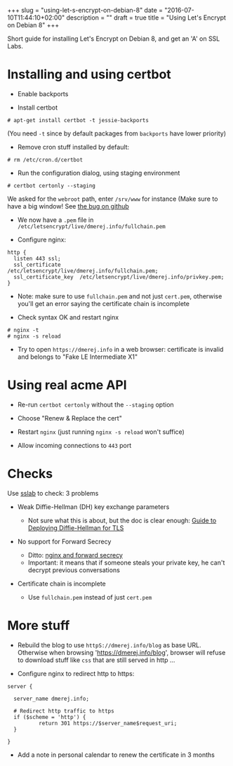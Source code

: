 +++
slug = "using-let-s-encrypt-on-debian-8"
date = "2016-07-10T11:44:10+02:00"
description = ""
draft = true
title = "Using Let's Encrypt on Debian 8"
+++

Short guide for installing Let's Encrypt on Debian 8, and get an 'A'
on SSL Labs.

<!--more-->

# Installing and using certbot

* Enable backports

* Install certbot

```console
# apt-get install certbot -t jessie-backports
```
(You need `-t` since by default packages from `backports`
have lower priority)

* Remove cron stuff installed by default:

```console
# rm /etc/cron.d/certbot
```

* Run the configuration dialog, using staging environment

```console
# certbot certonly --staging
```

We asked for the `webroot` path, enter `/srv/www` for instance
(Make sure to have a big window!
See [the bug on github](https://github.com/certbot/certbot/issues/2787)


* We now have a `.pem` file in
`/etc/letsencrypt/live/dmerej.info/fullchain.pem`

* Configure nginx:

```nginx
http {
  listen 443 ssl;
  ssl_certificate      /etc/letsencrypt/live/dmerej.info/fullchain.pem;
  ssl_certificate_key  /etc/letsencrypt/live/dmerej.info/privkey.pem;
}
```

* Note: make sure to use `fullchain.pem` and not just `cert.pem`, otherwise
  you'll get an error saying the certificate chain is incomplete

* Check syntax OK and restart nginx

```console
# nginx -t
# nginx -s reload
```

* Try to open `https://dmerej.info` in a web browser: certificate is
  invalid and belongs to "Fake LE Intermediate X1"


# Using real acme API

* Re-run `certbot certonly` without the `--staging` option

* Choose "Renew & Replace the cert"

* Restart `nginx` (just running `nginx -s reload` won't suffice)

* Allow incoming connections to `443` port


# Checks

Use [sslab](https://www.ssllabs.com/ssltest/) to check: 3 problems

* Weak Diffie-Hellman (DH) key exchange parameters
  * Not sure what this is about, but the doc is clear enough:
    [Guide to Deploying Diffie-Hellman for TLS](https://weakdh.org/sysadmin.html)

* No support for Forward Secrecy
  * Ditto: [nginx and forward secrecy](
    https://blog.qualys.com/ssllabs/2013/08/05/configuring-apache-nginx-and-openssl-for-forward-secrecy)
  * Important: it means that if someone steals your private key, he can't
    decrypt previous conversations

* Certificate chain is incomplete
  * Use `fullchain.pem` instead of just `cert.pem`


# More stuff

* Rebuild the blog to use `httpS://dmerej.info/blog` as base URL.
  Otherwise when browsing 'https://dmerej.info/blog', browser will
  refuse to download stuff like `css` that are still served in http ...


* Configure nginx to redirect http to https:


```nginx
server {

  server_name dmerej.info;

  # Redirect http traffic to https
  if ($scheme = 'http') {
          return 301 https://$server_name$request_uri;
  }

}
```

* Add a note in personal calendar to renew the certificate in 3 months
